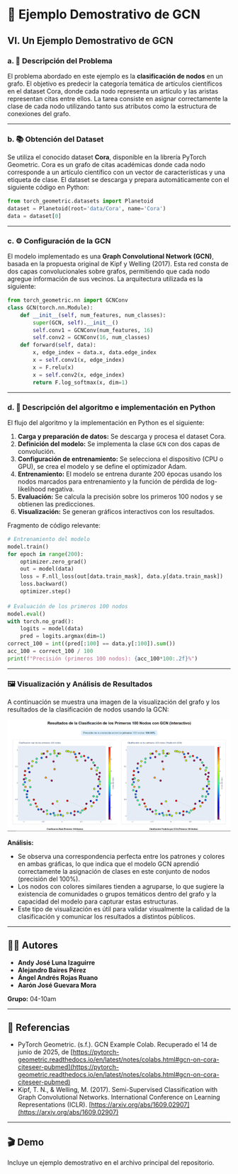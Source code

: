 # 🧠 Ejemplo Demostrativo de GCN

## VI. Un Ejemplo Demostrativo de GCN

### a. 📝 Descripción del Problema

El problema abordado en este ejemplo es la **clasificación de nodos** en un grafo. El objetivo es predecir la categoría temática de artículos científicos en el dataset Cora, donde cada nodo representa un artículo y las aristas representan citas entre ellos. La tarea consiste en asignar correctamente la clase de cada nodo utilizando tanto sus atributos como la estructura de conexiones del grafo.

---

### b. 📚 Obtención del Dataset

Se utiliza el conocido dataset **Cora**, disponible en la librería PyTorch Geometric. Cora es un grafo de citas académicas donde cada nodo corresponde a un artículo científico con un vector de características y una etiqueta de clase. El dataset se descarga y prepara automáticamente con el siguiente código en Python:

```python
from torch_geometric.datasets import Planetoid
dataset = Planetoid(root='data/Cora', name='Cora')
data = dataset[0]
```

---

### c. ⚙️ Configuración de la GCN

El modelo implementado es una **Graph Convolutional Network (GCN)**, basada en la propuesta original de Kipf y Welling (2017). Esta red consta de dos capas convolucionales sobre grafos, permitiendo que cada nodo agregue información de sus vecinos. La arquitectura utilizada es la siguiente:

```python
from torch_geometric.nn import GCNConv
class GCN(torch.nn.Module):
    def __init__(self, num_features, num_classes):
        super(GCN, self).__init__()
        self.conv1 = GCNConv(num_features, 16)
        self.conv2 = GCNConv(16, num_classes)
    def forward(self, data):
        x, edge_index = data.x, data.edge_index
        x = self.conv1(x, edge_index)
        x = F.relu(x)
        x = self.conv2(x, edge_index)
        return F.log_softmax(x, dim=1)
```

---

### d. 🤖 Descripción del algoritmo e implementación en Python

El flujo del algoritmo y la implementación en Python es el siguiente:

1. **Carga y preparación de datos:** Se descarga y procesa el dataset Cora.
2. **Definición del modelo:** Se implementa la clase `GCN` con dos capas de convolución.
3. **Configuración de entrenamiento:** Se selecciona el dispositivo (CPU o GPU), se crea el modelo y se define el optimizador Adam.
4. **Entrenamiento:** El modelo se entrena durante 200 épocas usando los nodos marcados para entrenamiento y la función de pérdida de log-likelihood negativa.
5. **Evaluación:** Se calcula la precisión sobre los primeros 100 nodos y se obtienen las predicciones.
6. **Visualización:** Se generan gráficos interactivos con los resultados.

Fragmento de código relevante:

```python
# Entrenamiento del modelo
model.train()
for epoch in range(200):
    optimizer.zero_grad()
    out = model(data)
    loss = F.nll_loss(out[data.train_mask], data.y[data.train_mask])
    loss.backward()
    optimizer.step()

# Evaluación de los primeros 100 nodos
model.eval()
with torch.no_grad():
    logits = model(data)
    pred = logits.argmax(dim=1)
correct_100 = int((pred[:100] == data.y[:100]).sum())
acc_100 = correct_100 / 100
print(f"Precisión (primeros 100 nodos): {acc_100*100:.2f}%")
```

---

### 🖼️ Visualización y Análisis de Resultados

A continuación se muestra una imagen de la visualización del grafo y los resultados de la clasificación de nodos usando la GCN:

![Visualización de GCN](image.png)

**Análisis:**
- Se observa una correspondencia perfecta entre los patrones y colores en ambas gráficas, lo que indica que el modelo GCN aprendió correctamente la asignación de clases en este conjunto de nodos (precisión del 100%).
- Los nodos con colores similares tienden a agruparse, lo que sugiere la existencia de comunidades o grupos temáticos dentro del grafo y la capacidad del modelo para capturar estas estructuras.
- Este tipo de visualización es útil para validar visualmente la calidad de la clasificación y comunicar los resultados a distintos públicos.

---

## 👨‍💻 Autores

- **Andy José Luna Izaguirre**
- **Alejandro Baires Pérez**
- **Ángel Andrés Rojas Ruano**
- **Aarón José Guevara Mora**

**Grupo:** 04-10am

---

## 📖 Referencias

- PyTorch Geometric. (s.f.). GCN Example Colab. Recuperado el 14 de junio de 2025, de [https://pytorch-geometric.readthedocs.io/en/latest/notes/colabs.html#gcn-on-cora-citeseer-pubmed](https://pytorch-geometric.readthedocs.io/en/latest/notes/colabs.html#gcn-on-cora-citeseer-pubmed)
- Kipf, T. N., & Welling, M. (2017). Semi-Supervised Classification with Graph Convolutional Networks. International Conference on Learning Representations (ICLR). [https://arxiv.org/abs/1609.02907](https://arxiv.org/abs/1609.02907)

---

## 🎬 Demo

Incluye un ejemplo demostrativo en el archivo principal del repositorio.  
